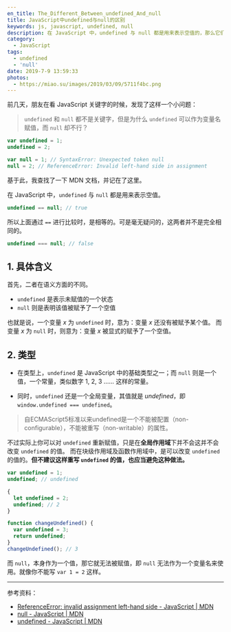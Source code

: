 ```yaml
---
en_title: The_Different_Between_undefined_And_null
title: JavaScript中undefined与null的区别
keywords: js, javascript, undefined, null
description: 在 JavaScript 中，undefined 与 null 都是用来表示空值的，那么它们的区别有哪些呢？
category:
  - JavaScript
tags:
  - undefined
  - 'null'
date: 2019-7-9 13:59:33
photos:
  - https://miao.su/images/2019/03/09/5711f4bc.png
---
```


前几天，朋友在看 JavaScript 关键字的时候，发现了这样一个小问题：

> `undefined` 和 `null` 都不是关键字，但是为什么 `undefined` 可以作为变量名赋值，而 `null` 却不行？

```js
var undefined = 1;
undefined = 2;

var null = 1; // SyntaxError: Unexpected token null
null = 2; // ReferenceError: Invalid left-hand side in assignment
```

基于此，我查找了一下 MDN 文档，并记在了这里。

在 JavaScript 中，`undefined` 与 `null` 都是用来表示空值。

```js
undefined == null; // true
```

所以上面通过 `==` 进行比较时，是相等的。可是毫无疑问的，这两者并不是完全相同的。

```js
undefined === null; // false
```

## 1. 具体含义

首先，二者在语义方面的不同。

- `undefined` 是表示未赋值的一个状态
- `null` 则是表明该值被赋予了一个空值

也就是说，一个变量 *x* 为 `undefined` 时，意为：变量 *x* 还没有被赋予某个值。
而变量 *x* 为 `null` 时，则意为：变量 *x* 被显式的赋予了一个空值。

## 2. 类型

- 在类型上，`undefined` 是 JavaScript 中的基础类型之一；而 `null` 则是一个值，一个常量，类似数字 1, 2, 3 …… 这样的常量。

- 同时，`undefined` 还是一个全局变量，其值就是 *undefined*，即 `window.undefined === undefined`。

> 自ECMAScript5标准以来undefined是一个不能被配置（non-configurable），不能被重写（non-writable）的属性。

不过实际上你可以对 `undefined` 重新赋值，只是在**全局作用域**下并不会这并不会改变 `undefined` 的值。
而在块级作用域及函数作用域中，是可以改变 `undefined` 的值的。**但不建议这样重写 `undefined` 的值，也应当避免这种做法。**

```js
var undefined = 1;
undefined; // undefined

{
  let undefined = 2;
  undefined; // 2
}

function changeUndefined() {
  var undefined = 3;
  return undefined;
}
changeUndefined(); // 3
```

而 `null`，本身作为一个值，那它就无法被赋值，即 `null` 无法作为一个变量名来使用。就像你不能写 `var 1 = 2` 这样。

---
参考资料：

- [ReferenceError: invalid assignment left-hand side - JavaScript | MDN](https://developer.mozilla.org/zh-CN/docs/Web/JavaScript/Reference/Errors/Invalid_assignment_left-hand_side)
- [null - JavaScript | MDN](https://developer.mozilla.org/zh-CN/docs/Web/JavaScript/Reference/Global_Objects/null)
- [undefined - JavaScript | MDN](https://developer.mozilla.org/zh-CN/docs/Web/JavaScript/Reference/Global_Objects/undefined)
